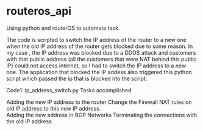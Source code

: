 # routeros_api
Using python and routerOS to automate task.

The code is scripted to switch the IP address of the router to a new one when the old IP address of the router gets blocked due to some reason.
In my case , the IP address was blocked due to a DDOS attack and customers with that public address (all the customers that were NAT behind this public IP) could not access internet, so I had to switch the IP address to a new one.
The application that blocked the IP addess also triggered this python script which passed the ip that is blocked nto the script.

Code1: ip_address_switch.py
Tasks accomplished 

Adding the new IP address to the router
Change the Firewall NAT rules on old IP address to this new IP address.  
Adding the new address in BGP Networks
Terminating the connections with the old IP address
